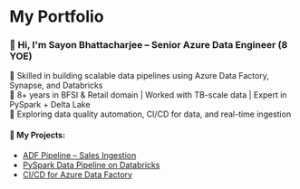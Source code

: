 # My Portfolio
### 👋 Hi, I'm Sayon Bhattacharjee – Senior Azure Data Engineer (8 YOE)

💼 Skilled in building scalable data pipelines using Azure Data Factory, Synapse, and Databricks  
🚀 8+ years in BFSI & Retail domain | Worked with TB-scale data | Expert in PySpark + Delta Lake  
🔧 Exploring data quality automation, CI/CD for data, and real-time ingestion

#### 📌 My Projects:
- [ADF Pipeline – Sales Ingestion](link)
- [PySpark Data Pipeline on Databricks](link)
- [CI/CD for Azure Data Factory](link)
